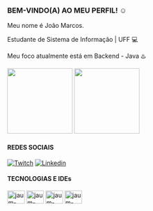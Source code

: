 ### BEM-VINDO(A) AO MEU PERFIL! :relaxed:

Meu nome é João Marcos.

Estudante de Sistema de Informação | UFF :computer:

Meu foco atualmente está em Backend - Java :hotsprings:

<div>
  
   <img height="150em" src="https://github-readme-stats.vercel.app/api?username=jaum-fs&show_icons=true&theme=tokyonight"/>
  <img height="150em" src="https://github-readme-stats.vercel.app/api/top-langs/?username=jaum-fs&layout=compact&theme=tokyonight"/>
  
</div>

#### REDES SOCIAIS

[![Twitch](https://img.shields.io/badge/Twitch-9146FF?style=for-the-badge&logo=twitch&logoColor=white)](https://www.twitch.tv/jaumfpss_)
[![Linkedin](https://img.shields.io/badge/LinkedIn-0077B5?style=for-the-badge&logo=linkedin&logoColor=white)](https://www.linkedin.com/in/joao-marcos-martins-barbalho-da-silva-0a1066229/)

#### TECNOLOGIAS E IDEs

<div>
  <img align="center" alt="jaum-html" height="30" width="40" src="https://cdn.jsdelivr.net/gh/devicons/devicon/icons/html5/html5-original.svg"/>
  <img align="center" alt="jaum-css" height="30" width="40" src="https://cdn.jsdelivr.net/gh/devicons/devicon/icons/css3/css3-original.svg"/>
  <!-- <img align="center" alt="jaum-bootstrap" height="30" width="40" src="https://cdn.jsdelivr.net/gh/devicons/devicon/icons/bootstrap/bootstrap-plain.svg"/> -->
  <img align="center" alt="jaum-java" height="30" width="40" src="https://cdn.jsdelivr.net/gh/devicons/devicon/icons/java/java-original.svg"/>
  <!--<img align="center" alt="jaum-mysql" height="30" width="40" src="https://cdn.jsdelivr.net/gh/devicons/devicon/icons/mysql/mysql-original.svg"/>-->
  
  <img align="center" alt="jaum-windows-jaum" height="30" width="40" src="https://cdn.jsdelivr.net/gh/devicons/devicon/icons/windows8/windows8-original.svg"/>
  
</div>
